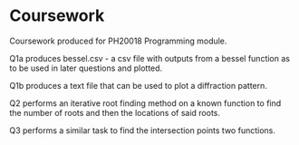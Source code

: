 # Coursework
Coursework produced for PH20018 Programming module.

Q1a produces bessel.csv - a csv file with outputs from a bessel function as to be used in later questions and plotted.

Q1b produces a text file that can be used to plot a diffraction pattern.

Q2 performs an iterative root finding method on a known function to find the number of roots and then the locations of said roots.

Q3 performs a similar task to find the intersection points two functions. 
